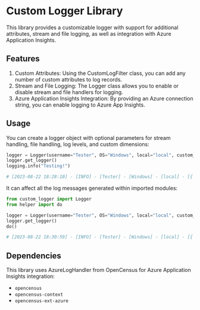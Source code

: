 # Custom Logger Library
This library provides a customizable logger with support for additional attributes, stream and file logging, as well as integration with Azure Application Insights.

## Features
1. Custom Attributes: Using the CustomLogFilter class, you can add any number of custom attributes to log records.
2. Stream and File Logging: The Logger class allows you to enable or disable stream and file handlers for logging.
3. Azure Application Insights Integration: By providing an Azure connection string, you can enable logging to Azure App Insights.

## Usage

You can create a logger object with optional parameters for stream handling, file handling, log levels, and custom dimensions:

```python
logger = Logger(username="Tester", OS="Windows", local="local", custom_dimensions={'job_id': 2020}, file_handler=True)
logger.get_logger()
logging.info("Testing!")

# [2023-08-22 18:28:10] - [INFO] - [Tester] - [Windows] - [local] - [{'job_id': 2020}] - (custom_logger.py).<module>(166) - Testing!
```

It can affect all the log messages generated within imported modules:

```python
from custom_logger import Logger
from helper import do

logger = Logger(username="Tester", OS="Windows", local="local", custom_dimensions={'job_id': 2020}, file_handler=True)
logger.get_logger()
do()

# [2023-08-22 18:30:59] - [INFO] - [Tester] - [Windows] - [local] - [{'job_id': 2020}] - (helper.py).do(7) - HELLO
```

## Dependencies
This library uses AzureLogHandler from OpenCensus for Azure Application Insights integration:
* `opencensus`
* `opencensus-context`
* `opencensus-ext-azure`